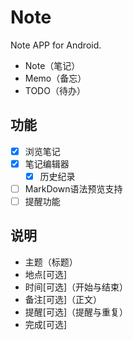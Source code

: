# Note

Note APP for Android.

- Note（笔记）
- Memo（备忘）
- TODO（待办）

## 功能

- [x] 浏览笔记
- [x] 笔记编辑器
  - [x] 历史纪录
- [ ] MarkDown语法预览支持
- [ ] 提醒功能

## 说明

- 主题（标题）
- 地点[可选]
- 时间[可选]（开始与结束）
- 备注[可选]（正文）
- 提醒[可选]（提醒与重复）
- 完成[可选]
